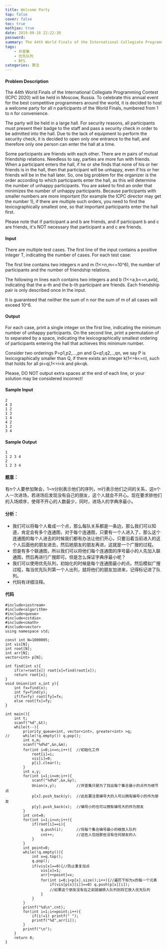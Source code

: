 ```yaml
---
title: Welcome Party
top: false
cover: false
toc: true
mathjax: true
date: 2019-08-16 22:22:30
password:
summary: The 44th World Finals of the International Collegiate Programming Contest (ICPC 2020) will be held in Moscow, Russia.
tags: 
	- 并查集
	- 优先队列
	- BFS
categories: 算法
---
```


#### Problem Description
The 44th World Finals of the International Collegiate Programming Contest (ICPC 2020) will be held in Moscow, Russia. To celebrate this annual event for the best competitive programmers around the world, it is decided to host a welcome party for all n participants of the World Finals, numbered from 1 to n for convenience.

The party will be held in a large hall. For security reasons, all participants must present their badge to the staff and pass a security check in order to be admitted into the hall. Due to the lack of equipment to perform the security check, it is decided to open only one entrance to the hall, and therefore only one person can enter the hall at a time.

Some participants are friends with each other. There are m pairs of mutual friendship relations. Needless to say, parties are more fun with friends. When a participant enters the hall, if he or she finds that none of his or her friends is in the hall, then that participant will be unhappy, even if his or her friends will be in the hall later. So, one big problem for the organizer is the order according to which participants enter the hall, as this will determine the number of unhappy participants. You are asked to find an order that minimizes the number of unhappy participants. Because participants with smaller numbers are more important (for example the ICPC director may get the number 1), if there are multiple such orders, you need to find the lexicographically smallest one, so that important participants enter the hall first.

Please note that if participant a and b are friends, and if participant b and c are friends, it's NOT necessary that participant a and c are friends.

#### Input
There are multiple test cases. The first line of the input contains a positive integer T, indicating the number of cases. For each test case:

The first line contains two integers n and m (1<=n,m<=10^6), the number of participants and the number of friendship relations.

The following m lines each contains two integers a and b (1<=a,b<=n,a≠b), indicating that the a-th and the b-th participant are friends. Each friendship pair is only described once in the input.

It is guaranteed that neither the sum of n nor the sum of m of all cases will exceed 10^6.

#### Output
For each case, print a single integer on the first line, indicating the minimum number of unhappy participants. On the second line, print a permutation of  to  separated by a space, indicating the lexicographically smallest ordering of participants entering the hall that achieves this minimum number.

Consider two orderings P=p1,p2,...,pn and Q=q1,q2,..,qn, we say P is lexicographically smaller than Q, if there exists an integer  k(1<=k<=n), such that  holds for all pi=qi,1<=i<k and pk<qk.

Please, DO NOT output extra spaces at the end of each line, or your solution may be considered incorrect!

#### Sample Input

    2
    4 3
    1 2
    1 3
    1 4
    4 2
    1 2
    3 4

#### Sample Output

    1
    1 2 3 4
    2
    1 2 3 4
#### 题意：
有n个人要参加聚会，1~n分别表示他们的序列，m行表示他们之间的关系，这n个人一次进场，若进场后发现没有自己的朋友，这个人就会不开心。现在要求排他们的入场顺序，使得不开心的人数最少，同时，进场人的字典序最小。
#### 分析：

 - 我们可以将每个人看成一个点，那么每队关系都是一条边，那么我们可以知道，肯定会有多个连通图，对于每个连通图，只要有一个人进入了，那么这个连通图的每个人进去的时候我们都有办法让他们开心，只要沿着当前进入的这个人后面他的朋友进去，然后她朋友的朋友再进，这就是一个广搜的过程。
 - 但是有多个联通图，所以我们可以将他们每个连通图的序号最小的人先加入联通图，然后再进行广搜即可。但是怎么保证字典序最小呢？
 - 我们可以使用优先队列，初始化的时候是每个连通图最小的点。然后模拟广搜过程，每当优先队列第一个人出列，就将他们的朋友加进来，记得标记进了队列。
 - 代码有详细注释。
 
#### 代码
 

```
#include<iostream>
#include<algorithm>
#include<queue>
#include<cstdio>
#include<cmath>
#include<vector>
using namespace std;

const int N=1000005;
int vis[N];
int root[N];
int arr[N];
vector<int> p[N];

int find(int x){
    if(x!=root[x]) root[x]=find(root[x]);
    return root[x];
}
void Union(int x,int y){
    int fx=find(x);
    int fy=find(y);
    if(fx<fy) root[fy]=fx;
    else root[fx]=fy;
}

int main(){
    int t;
    scanf("%d",&t);
    while(t--){
        priority_queue<int, vector<int>, greater<int> >q;
//      while(!q.empty()) q.pop();
        int n,m;
        scanf("%d%d",&n,&m);
        for(int i=0;i<=n;i++){  //初始化工作 
            root[i]=i;
            vis[i]=0;
            p[i].clear();
        } 
        int x,y;
        for(int i=1;i<=m;i++){
            scanf("%d%d",&x,&y);
            Union(x,y);         //并查集只是为了找出每个集合最小的点作为根节点 
            p[x].push_back(y);  //此处要注意编号大的人可以拥有编号小的作为朋友 
            p[y].push_back(x);  //编号小的也可以拥有编号大的作为朋友 
        }
        int cnt=0;
        for(int i=1;i<=n;i++){
            if(root[i]==i){
                q.push(i);      //将每个集合编号最小的根放入队列 
                cnt++;          //这些人包括那些没有任何朋友的人 
            } 
        }   
        int point=0;
        while(!q.empty()){
            int x=q.top();
            q.pop();
            if(vis[x]==0){//防止重复加点 
                vis[x]=1;
                arr[++point]=x;
                for(int i=0;i<p[x].size();i++){//遍历下标为x的每一个元素          
                    if(vis[p[x][i]]==0) q.push(p[x][i]);   
                    //如果这个朋友没有在之前就被排入队列则将它放入优先队列 
                } 
            }   
        }
        printf("%d\n",cnt);
        for(int i=1;i<=point;i++){
            if(i!=1) printf(" ");
            printf("%d",arr[i]);
        }
        printf("\n");
    }
    return 0;
}
```
